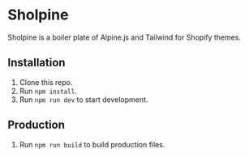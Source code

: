 # Sholpine

Sholpine is a boiler plate of Alpine.js and Tailwind for Shopify themes.

## Installation
1. Clone this repo.
2. Run `npm install`.
3. Run `npm run dev` to start development.

## Production
1. Run `npm run build` to build production files.

